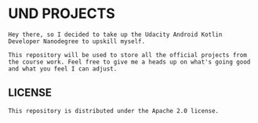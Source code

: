 # UND PROJECTS
    Hey there, so I decided to take up the Udacity Android Kotlin Developer Nanodegree to upskill myself.
    
    This repository will be used to store all the official projects from the course work. Feel free to give me a heads up on what's going good and what you feel I can adjust.

## LICENSE
    This repository is distributed under the Apache 2.0 license. 